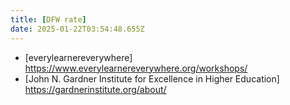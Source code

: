 ```yaml
---
title: [DFW rate] 
date: 2025-01-22T03:54:48.655Z
---
```


- [everylearnereverywhere] https://www.everylearnereverywhere.org/workshops/
- [John N. Gardner Institute for Excellence in Higher Education] https://gardnerinstitute.org/about/